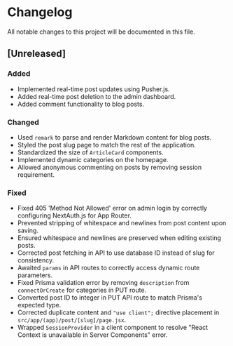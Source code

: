 # Changelog

All notable changes to this project will be documented in this file.

## [Unreleased]

### Added
- Implemented real-time post updates using Pusher.js.
- Added real-time post deletion to the admin dashboard.
- Added comment functionality to blog posts.

### Changed
- Used `remark` to parse and render Markdown content for blog posts.
- Styled the post slug page to match the rest of the application.
- Standardized the size of `ArticleCard` components.
- Implemented dynamic categories on the homepage.
- Allowed anonymous commenting on posts by removing session requirement.

### Fixed
- Fixed 405 'Method Not Allowed' error on admin login by correctly configuring NextAuth.js for App Router.
- Prevented stripping of whitespace and newlines from post content upon saving.
- Ensured whitespace and newlines are preserved when editing existing posts.
- Corrected post fetching in API to use database ID instead of slug for consistency.
- Awaited `params` in API routes to correctly access dynamic route parameters.
- Fixed Prisma validation error by removing `description` from `connectOrCreate` for categories in PUT route.
- Converted post ID to integer in PUT API route to match Prisma's expected type.
- Corrected duplicate content and `"use client";` directive placement in `src/app/(app)/post/[slug]/page.jsx`.
- Wrapped `SessionProvider` in a client component to resolve "React Context is unavailable in Server Components" error.
